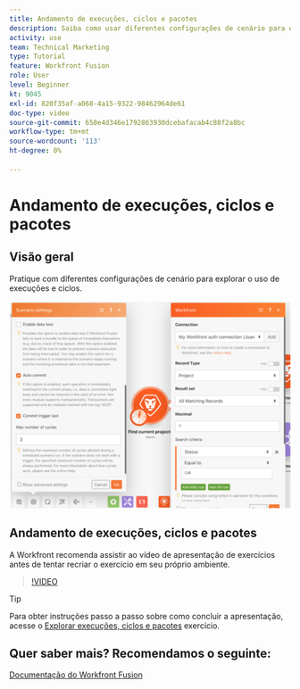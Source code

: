 ```yaml
---
title: Andamento de execuções, ciclos e pacotes
description: Saiba como usar diferentes configurações de cenário para explorar o uso de execuções e ciclos no [!DNL Adobe Workfront Fusion].
activity: use
team: Technical Marketing
type: Tutorial
feature: Workfront Fusion
role: User
level: Beginner
kt: 9045
exl-id: 820f35af-a068-4a15-9322-98462964de61
doc-type: video
source-git-commit: 650e4d346e1792863930dcebafacab4c88f2a8bc
workflow-type: tm+mt
source-wordcount: '113'
ht-degree: 0%

---
```


# Andamento de execuções, ciclos e pacotes

## Visão geral

Pratique com diferentes configurações de cenário para explorar o uso de execuções e ciclos.

![Uma imagem das configurações de execuções e ciclos](assets/execution-history-and-scheduling-6.png)

## Andamento de execuções, ciclos e pacotes

A Workfront recomenda assistir ao vídeo de apresentação de exercícios antes de tentar recriar o exercício em seu próprio ambiente.

>[!VIDEO](https://video.tv.adobe.com/v/335286/?quality=12&learn=on)

>[!TIP]
>
>Para obter instruções passo a passo sobre como concluir a apresentação, acesse o [Explorar execuções, ciclos e pacotes](https://experienceleague.adobe.com/docs/workfront-learn/tutorials-workfront/fusion/exercises/exploring-runs-cycles-and-bundles.html?lang=en) exercício.


## Quer saber mais? Recomendamos o seguinte:

[Documentação do Workfront Fusion](https://experienceleague.adobe.com/docs/workfront/using/adobe-workfront-fusion/workfront-fusion-2.html?lang=en)
